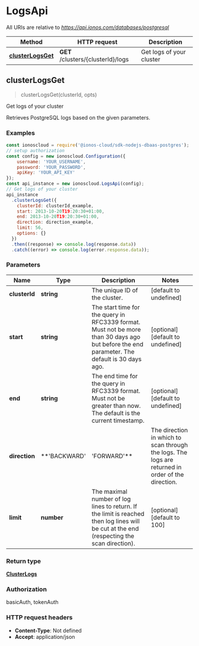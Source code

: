 # LogsApi

All URIs are relative to *https://api.ionos.com/databases/postgresql*

| Method | HTTP request | Description |
| ------ | ------------ | ----------- |
| [**clusterLogsGet**](LogsApi.md#clusterlogsget) | **GET** /clusters/{clusterId}/logs | Get logs of your cluster |


## clusterLogsGet

> <ClusterLogs> clusterLogsGet(clusterId, opts)

Get logs of your cluster

Retrieves PostgreSQL logs based on the given parameters.

### Examples

```javascript
const ionoscloud = require('@ionos-cloud/sdk-nodejs-dbaas-postgres');
// setup authorization
const config = new ionoscloud.Configuration({
    username: 'YOUR_USERNAME',
    password: 'YOUR_PASSWORD',
    apiKey: 'YOUR_API_KEY'
});
const api_instance = new ionoscloud.LogsApi(config);
// Get logs of your cluster
api_instance
  .clusterLogsGet({
    clusterId: clusterId_example,
    start: 2013-10-20T19:20:30+01:00,
    end: 2013-10-20T19:20:30+01:00,
    direction: direction_example,
    limit: 56, 
    options: {}
  })
  .then((response) => console.log(response.data))
  .catch((error) => console.log(error.response.data));
```

### Parameters

| Name | Type | Description | Notes |
| ---- | ---- | ----------- | ----- |
| **clusterId** | **string** | The unique ID of the cluster. | [default to undefined] |
| **start** | **string** | The start time for the query in RFC3339 format. Must not be more than 30 days ago but before the end parameter. The default is 30 days ago. | [optional][default to undefined] |
| **end** | **string** | The end time for the query in RFC3339 format. Must not be greater than now. The default is the current timestamp. | [optional][default to undefined] |
| **direction** | **&#39;BACKWARD&#39; | &#39;FORWARD&#39;** | The direction in which to scan through the logs. The logs are returned in order of the direction. | [optional][default to &#39;BACKWARD&#39;] |
| **limit** | **number** | The maximal number of log lines to return.  If the limit is reached then log lines will be cut at the end (respecting the scan direction). | [optional][default to 100] |

### Return type

[**ClusterLogs**](../models/ClusterLogs.md)

### Authorization

basicAuth, tokenAuth

### HTTP request headers

- **Content-Type**: Not defined
- **Accept**: application/json

